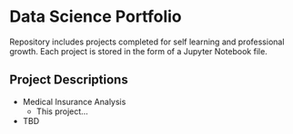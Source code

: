 # Data Science Portfolio
Repository includes projects completed for self learning and professional growth. Each project is stored in the form of a Jupyter Notebook file.

## Project Descriptions
- Medical Insurance Analysis
  + This project...
- TBD
